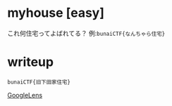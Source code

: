 # myhouse [easy]
これ何住宅ってよばれてる？
例:`bunaiCTF{なんちゃら住宅}`


# writeup
`bunaiCTF{旧下田家住宅}`

[GoogleLens](https://lens.google.com/search?ep=gsbubb&hl=ja&p=AXAp4wjzIwEYVrLb2ycRN6kdC2KRhT8SatwVDO40nryaCRJxl5NdE_sX-QZ6ImUcexWNJp_d-gX6IJQ1aYwMR9g9ZJOYQj96VtUUmB6mR04I9FszyVNTBgIVeW0Dont3hBmycL67e-QMX7RtUm6QFPR3Dh81TZH0a2VoQekV3qRZjzgzogSsikqkgUbMas3Q7k4izEbRpuo3GWU95gdDwc9KAsFZ3dyHkhEa4udsi0V2s98vmwpJJJ-jy-ytle4-1c3lQPYOvE5NYr9PvxUBZ90Oh_sSPl2tFOfMdzXSCurPpnl7ib_JH1qtcEcRGVdAQ5lFGdZF2Ixj_OFxH0jUyt_qeJ_AyA%3D%3D#lns=W251bGwsbnVsbCxudWxsLG51bGwsbnVsbCxudWxsLG51bGwsIkVrY0tKREV3Tm1Zek1UQTBMVEZrWkRJdE5EQmpaQzFoTnpJeExUTTNNelkwT1dabE1USmhOeElmYzNsUWNucEVTMWREWm10V2QwMURZVjlYYUdaVlQxWjFRVzlsT0ZWU1p3PT0iLG51bGwsbnVsbCxudWxsXQ==)